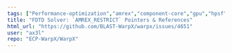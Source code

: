 ```yaml
---
tags: ["Performance-optimization","amrex","component-core","gpu","hpsf","laser","particle-in-cell","physics","pic","plasma","research","simulation"]
title: "FDTD Solver: `AMREX_RESTRICT` Pointers & References"
html_url: "https://github.com/BLAST-WarpX/warpx/issues/4651"
user: "ax3l"
repo: "ECP-WarpX/WarpX"
---
```


